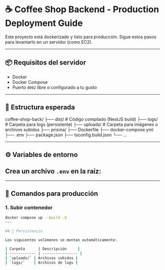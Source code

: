 # ☕ Coffee Shop Backend - Production Deployment Guide

Este proyecto está dockerizado y listo para producción. Sigue estos pasos para levantarlo en un servidor (como EC2).

---

## 📦 Requisitos del servidor

- Docker
- Docker Compose
- Puerto `4002` libre o configurado a tu gusto

---

## 📁 Estructura esperada

coffee-shop-back/
├── dist/                # Código compilado (NestJS build)
├── logs/                # Carpeta para logs (persistente)
├── uploads/             # Carpeta para imágenes o archivos subidos
├── prisma/
├── Dockerfile
├── docker-compose.yml
├── .env
├── package.json
├── tsconfig.build.json
└── ...


---
## ⚙️ Variables de entorno

Crea un archivo `.env` en la raíz:
---

---
## 🐳 Comandos para producción

### 1. Subir contenedor
```bash
docker compose up --build -d
---

## 📁 Persistencia

Los siguientes volúmenes se montan automáticamente:

| Carpeta      | Descripción     |
| ------------ | ---------------- |
| `uploads/` | Archivos subidos |
| `logs/`    | Archivos de logs |

